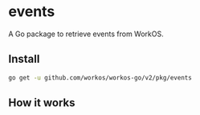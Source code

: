 # events 

A Go package to retrieve events from WorkOS.

## Install

```sh
go get -u github.com/workos/workos-go/v2/pkg/events
```

## How it works

